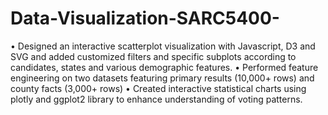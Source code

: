 # Data-Visualization-SARC5400-
• Designed an interactive scatterplot visualization with Javascript, D3 and SVG and added customized filters and
specific subplots according to candidates, states and various demographic features.
• Performed feature engineering on two datasets featuring primary results (10,000+ rows) and county facts (3,000+ rows)
• Created interactive statistical charts using plotly and ggplot2 library to enhance understanding of voting patterns.
